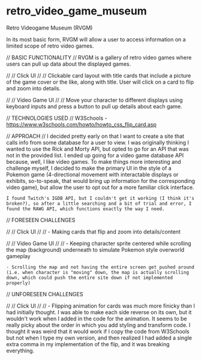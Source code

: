 # retro_video_game_museum
Retro Videogame Museum (RVGM)

In its most basic form, RVGM will allow a user to access information on a limited scope of retro video games.

// BASIC FUNCTIONALITY //
    RVGM is a gallery of retro video games where users can pull up data about the displayed games.

// // Click UI // //
    Clickable card layout with title cards that include a picture of the game cover or the like, along with title. User will click on a card to flip and zoom into details.

// // Video Game UI // //
    Move your character to different displays using keyboard inputs and press a button to pull up details about each game.

// TECHNOLOGIES USED //
    W3Schools - https://www.w3schools.com/howto/howto_css_flip_card.asp

// APPROACH //
    I decided pretty early on that I want to create a site that calls info from some database for a user to view. I was originally thinking I wanted to use the Rick and Morty API, but opted to go for an API that was not in the provided list. I ended up going for a video game database API because, well, I like video games. To make things more interesting and challenge myself, I decided to make the primary UI in the style of a Pokemon game (4-directional movement with interactable displays or exhibits, so-to-speak, that would bring up information for the corresponding video game), but allow the user to opt out for a more familiar click interface.

    I found Twitch's IGDB API, but I couldn't get it working (I think it's broken?), so after a little searching and a bit of trial and error, I found the RAWG API, which functions exactly the way I need.

// FORESEEN CHALLENGES

// // Click UI // //
    - Making cards that flip and zoom into details/content

// // Video Game UI // //
    - Keeping character sprite centered while scrolling the map (background) underneath to simulate Pokemon style overworld gameplay

    - Scrolling the map and not having the entire screen get pushed around (i.e. when character is "moving" down, the map is actually scrolling down, which could push the entire site down if not implemented properly)

// UNFORESEEN CHALLENGES

// // Click UI // //
    - Flipping animation for cards was much more finicky than I had initially thought. I was able to make each side reverse on its own, but it wouldn't work when I added in the code for the animation. It seems to be really picky about the order in which you add styling and transform code. I thought it was weird that it would work if I copy the code from W3Schools but not when I type my own version, and then realized I had added a single extra comma in my implementation of the flip, and it was breaking everything.
